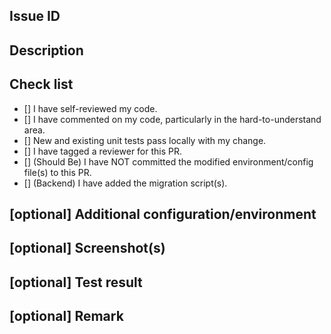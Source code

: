 ## Issue ID
<!--Jira card ID-->

## Description
<!--What does this PR do? What is being changed, added, or removed? Does it introduce any breaking changes?-->

## Check list
<!--Put the 'X' inside the [] to check. Most of the time, everything should be checked.-->
- [] I have self-reviewed my code.
- [] I have commented on my code, particularly in the hard-to-understand area.
- [] New and existing unit tests pass locally with my change.
- [] I have tagged a reviewer for this PR.
- [] (Should Be) I have NOT committed the modified environment/config file(s) to this PR.
- [] (Backend) I have added the migration script(s).

## [optional] Additional configuration/environment

## [optional] Screenshot(s)
<!--Add your screenshot(s) here, caption for the image is recommended.-->

## [optional] Test result
<!--Add your test screenshot(s) here-->

## [optional] Remark
<!--Further informations about this PR-->